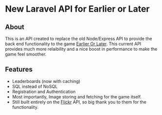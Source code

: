 # New Laravel API for Earlier or Later

## About

This is an API created to replace the old Node/Express API to provide the back end functionality to the game [Earlier Or Later](https://github.com/nde95/earlier-or-later). This current API provides much more relaibility and a nice boost in performance to make the game feel smoother.

## Features

-   Leaderboards (now with caching)
-   SQL instead of NoSQL
-   Registration and Authentication
-   Most importantly, Image storing and fetching for the game itself.
-   Still built entirely on the [Flickr](https://www.flickr.com/) API, so big thank you to them for the functionality.
